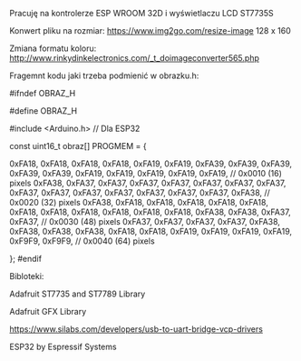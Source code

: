 Pracuję na kontrolerze ESP WROOM 32D i wyświetlaczu LCD ST7735S

Konwert pliku na rozmiar:
https://www.img2go.com/resize-image
128 x 160

Zmiana formatu koloru:
http://www.rinkydinkelectronics.com/_t_doimageconverter565.php

Fragemnt kodu jaki trzeba podmienić w obrazku.h:

#ifndef OBRAZ_H

#define OBRAZ_H

#include <Arduino.h>  // Dla ESP32


const uint16_t obraz[] PROGMEM = {

0xFA18, 0xFA18, 0xFA18, 0xFA18, 0xFA19, 0xFA19, 0xFA39, 0xFA39, 0xFA39, 0xFA39, 0xFA39, 0xFA19, 0xFA19, 0xFA19, 0xFA19, 0xFA19,   // 0x0010 (16) pixels
0xFA38, 0xFA37, 0xFA37, 0xFA37, 0xFA37, 0xFA37, 0xFA37, 0xFA37, 0xFA37, 0xFA37, 0xFA37, 0xFA37, 0xFA37, 0xFA37, 0xFA37, 0xFA38,   // 0x0020 (32) pixels
0xFA38, 0xFA18, 0xFA18, 0xFA18, 0xFA18, 0xFA18, 0xFA18, 0xFA18, 0xFA18, 0xFA18, 0xFA18, 0xFA18, 0xFA38, 0xFA38, 0xFA37, 0xFA37,   // 0x0030 (48) pixels
0xFA37, 0xFA37, 0xFA37, 0xFA37, 0xFA38, 0xFA38, 0xFA38, 0xFA38, 0xFA18, 0xFA18, 0xFA19, 0xFA19, 0xFA19, 0xFA19, 0xF9F9, 0xF9F9,   // 0x0040 (64) pixels

};
#endif

Bibloteki:

Adafruit ST7735 and ST7789 Library

Adafruit GFX Library

https://www.silabs.com/developers/usb-to-uart-bridge-vcp-drivers

ESP32 by Espressif Systems
